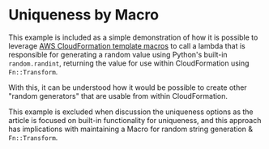 # Uniqueness by Macro

This example is included as a simple demonstration of how it is possible to leverage [AWS CloudFormation template macros](https://docs.aws.amazon.com/AWSCloudFormation/latest/UserGuide/template-macros.html) to call a lambda that is responsible for generating a random value using Python's built-in `random.randint`, returning the value for use within CloudFormation using `Fn::Transform`.

With this, it can be understood how it would be possible to create other "random generators" that are usable from within CloudFormation.

This example is excluded when discussion the uniqueness options as the article is focused on built-in functionality for uniqueness, and this approach has implications with maintaining a Macro for random string generation & `Fn::Transform`.
